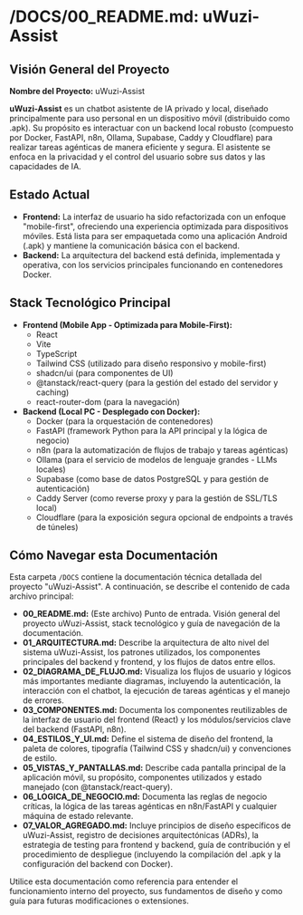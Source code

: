 # /DOCS/00_README.md: uWuzi-Assist

## Visión General del Proyecto

**Nombre del Proyecto:** uWuzi-Assist

**uWuzi-Assist** es un chatbot asistente de IA privado y local, diseñado principalmente para uso personal en un dispositivo móvil (distribuido como .apk). Su propósito es interactuar con un backend local robusto (compuesto por Docker, FastAPI, n8n, Ollama, Supabase, Caddy y Cloudflare) para realizar tareas agénticas de manera eficiente y segura. El asistente se enfoca en la privacidad y el control del usuario sobre sus datos y las capacidades de IA.

## Estado Actual

*   **Frontend:** La interfaz de usuario ha sido refactorizada con un enfoque "mobile-first", ofreciendo una experiencia optimizada para dispositivos móviles. Está lista para ser empaquetada como una aplicación Android (.apk) y mantiene la comunicación básica con el backend.
*   **Backend:** La arquitectura del backend está definida, implementada y operativa, con los servicios principales funcionando en contenedores Docker.

## Stack Tecnológico Principal

*   **Frontend (Mobile App - Optimizada para Mobile-First):**
    *   React
    *   Vite
    *   TypeScript
    *   Tailwind CSS (utilizado para diseño responsivo y mobile-first)
    *   shadcn/ui (para componentes de UI)
    *   @tanstack/react-query (para la gestión del estado del servidor y caching)
    *   react-router-dom (para la navegación)
*   **Backend (Local PC - Desplegado con Docker):**
    *   Docker (para la orquestación de contenedores)
    *   FastAPI (framework Python para la API principal y la lógica de negocio)
    *   n8n (para la automatización de flujos de trabajo y tareas agénticas)
    *   Ollama (para el servicio de modelos de lenguaje grandes - LLMs locales)
    *   Supabase (como base de datos PostgreSQL y para gestión de autenticación)
    *   Caddy Server (como reverse proxy y para la gestión de SSL/TLS local)
    *   Cloudflare (para la exposición segura opcional de endpoints a través de túneles)

## Cómo Navegar esta Documentación

Esta carpeta `/DOCS` contiene la documentación técnica detallada del proyecto "uWuzi-Assist". A continuación, se describe el contenido de cada archivo principal:

*   **00_README.md:** (Este archivo) Punto de entrada. Visión general del proyecto uWuzi-Assist, stack tecnológico y guía de navegación de la documentación.
*   **01_ARQUITECTURA.md:** Describe la arquitectura de alto nivel del sistema uWuzi-Assist, los patrones utilizados, los componentes principales del backend y frontend, y los flujos de datos entre ellos.
*   **02_DIAGRAMA_DE_FLUJO.md:** Visualiza los flujos de usuario y lógicos más importantes mediante diagramas, incluyendo la autenticación, la interacción con el chatbot, la ejecución de tareas agénticas y el manejo de errores.
*   **03_COMPONENTES.md:** Documenta los componentes reutilizables de la interfaz de usuario del frontend (React) y los módulos/servicios clave del backend (FastAPI, n8n).
*   **04_ESTILOS_Y_UI.md:** Define el sistema de diseño del frontend, la paleta de colores, tipografía (Tailwind CSS y shadcn/ui) y convenciones de estilo.
*   **05_VISTAS_Y_PANTALLAS.md:** Describe cada pantalla principal de la aplicación móvil, su propósito, componentes utilizados y estado manejado (con @tanstack/react-query).
*   **06_LOGICA_DE_NEGOCIO.md:** Documenta las reglas de negocio críticas, la lógica de las tareas agénticas en n8n/FastAPI y cualquier máquina de estado relevante.
*   **07_VALOR_AGREGADO.md:** Incluye principios de diseño específicos de uWuzi-Assist, registro de decisiones arquitectónicas (ADRs), la estrategia de testing para frontend y backend, guía de contribución y el procedimiento de despliegue (incluyendo la compilación del .apk y la configuración del backend con Docker).

Utilice esta documentación como referencia para entender el funcionamiento interno del proyecto, sus fundamentos de diseño y como guía para futuras modificaciones o extensiones.
